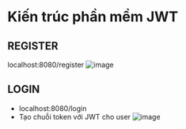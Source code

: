 # Kiến trúc phần mềm JWT
## REGISTER
localhost:8080/register
![image](https://github.com/chicuongdev2002/KienTrucPhanMem_Week3/assets/124854803/39079319-0eb5-4041-95f9-d0a00c94d8df)
## LOGIN
- localhost:8080/login
- Tạo chuỗi token với JWT cho user
![image](https://github.com/chicuongdev2002/KienTrucPhanMem_Week3/assets/124854803/4c58837e-c2ce-473b-92d3-2b64490c21dd)

